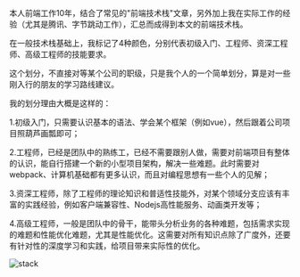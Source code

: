 本人前端工作10年，结合了常见的"前端技术栈"文章，另外加上我在实际工作的经验（尤其是腾讯、字节跳动工作），汇总而成得到本文的前端技术栈。

在一般技术栈基础上，我标记了4种颜色，分别代表初级入门、工程师、资深工程师、高级工程师的技能要求。

这个划分，不直接对等某个公司的职级，只是我个人的一个简单划分，算是对一些刚入行的朋友的学习路线建议。

我的划分理由大概是这样的：

1.初级入门，只需要认识基本的语法、学会某个框架（例如vue），然后跟着公司项目照葫芦画瓢即可；

2.工程师，已经是团队中的熟练工，已经不需要跟别人做，需要对前端项目有整体的认识，能自行搭建一个新的小型项目架构，解决一些难题。此时需要对webpack、计算机基础都有更多认识，而且对编程思想有一些个人的见解；

3.资深工程师，除了工程师的理论知识和普适性技能外，对某个领域分支应该有丰富的实践经验，例如客户端兼容性、Nodejs高性能服务、动画类开发等；

4.高级工程师，一般是团队中的骨干，能带头分析业务的各种难题，包括需求实现的难题和性能优化难题，尤其是性能优化。这需要对所有知识点除了广度外，还要有针对性的深度学习和实践，给项目带来实际性的优化。


![stack](https://github.com/kenkozheng/HTML5_research/blob/master/FrontEndTechStack/frontend_stack.png)